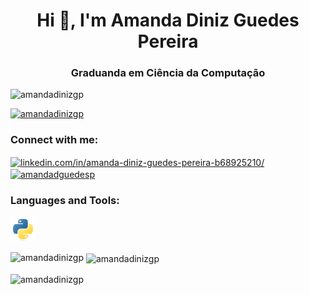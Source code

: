 <h1 align="center">Hi 👋, I'm Amanda Diniz Guedes Pereira</h1>
<h3 align="center">Graduanda em Ciência da Computação</h3>

<p align="left"> <img src="https://komarev.com/ghpvc/?username=amandadinizgp&label=Profile%20views&color=0e75b6&style=flat" alt="amandadinizgp" /> </p>

<p align="left"> <a href="https://github.com/ryo-ma/github-profile-trophy"><img src="https://github-profile-trophy.vercel.app/?username=amandadinizgp" alt="amandadinizgp" /></a> </p>

<h3 align="left">Connect with me:</h3>
<p align="left">
<a href="https://linkedin.com/in/linkedin.com/in/amanda-diniz-guedes-pereira-b68925210/" target="blank"><img align="center" src="https://raw.githubusercontent.com/rahuldkjain/github-profile-readme-generator/master/src/images/icons/Social/linked-in-alt.svg" alt="linkedin.com/in/amanda-diniz-guedes-pereira-b68925210/" height="30" width="40" /></a>
<a href="https://instagram.com/amandadguedesp" target="blank"><img align="center" src="https://raw.githubusercontent.com/rahuldkjain/github-profile-readme-generator/master/src/images/icons/Social/instagram.svg" alt="amandadguedesp" height="30" width="40" /></a>
</p>

<h3 align="left">Languages and Tools:</h3>
<p align="left"> <a href="https://www.python.org" target="_blank" rel="noreferrer"> <img src="https://raw.githubusercontent.com/devicons/devicon/master/icons/python/python-original.svg" alt="python" width="40" height="40"/> </a> </p>

<p><img align="left" src="https://github-readme-stats.vercel.app/api/top-langs?username=amandadinizgp&show_icons=true&locale=en&layout=compact" alt="amandadinizgp" /></p>

<p>&nbsp;<img align="center" src="https://github-readme-stats.vercel.app/api?username=amandadinizgp&show_icons=true&locale=en" alt="amandadinizgp" /></p>

<p><img align="center" src="https://github-readme-streak-stats.herokuapp.com/?user=amandadinizgp&" alt="amandadinizgp" /></p>

  
